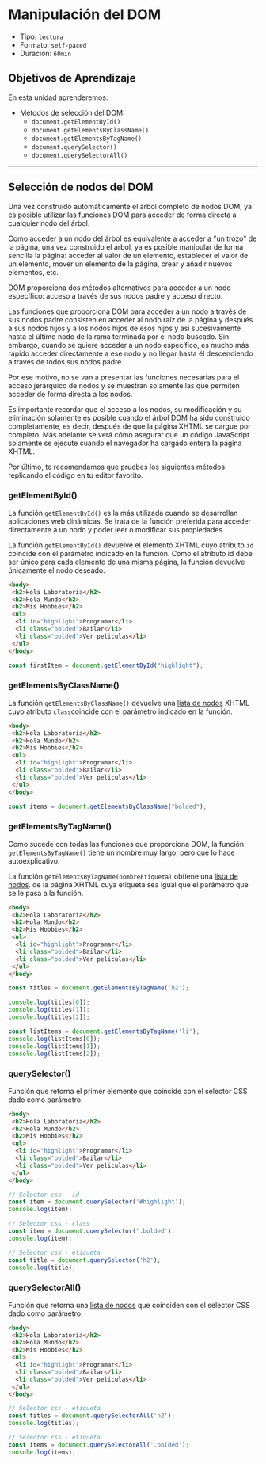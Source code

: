 # Manipulación del DOM

* Tipo: `lectura`
* Formato: `self-paced`
* Duración: `60min`

## Objetivos de Aprendizaje

En esta unidad aprenderemos:

* Métodos de selección del DOM:
  - `document.getElementById()`
  - `document.getElementsByClassName()`
  - `document.getElementsByTagName()`
  - `document.querySelector()`
  - `document.querySelectorAll()`

***

## Selección de nodos del DOM

Una vez construido automáticamente el árbol completo de nodos DOM, ya es
posible utilizar las funciones DOM para acceder de forma directa a cualquier
nodo del árbol.

Como acceder a un nodo del árbol es equivalente a acceder a
"un trozo" de la página, una vez construido el árbol, ya es posible manipular
de forma sencilla la página: acceder al valor de un elemento, establecer el
valor de un elemento, mover un elemento de la página, crear y añadir nuevos
elementos, etc.

DOM proporciona dos métodos alternativos para acceder a un nodo específico:
acceso a través de sus nodos padre y acceso directo.

Las funciones que proporciona DOM para acceder a un nodo a través de sus nodos
padre consisten en acceder al nodo raíz de la página y después a sus nodos
hijos y a los nodos hijos de esos hijos y así sucesivamente hasta el último
nodo de la rama terminada por el nodo buscado. Sin embargo, cuando se quiere
acceder a un nodo específico, es mucho más rápido acceder directamente a ese
nodo y no llegar hasta él descendiendo a través de todos sus nodos padre.

Por ese motivo, no se van a presentar las funciones necesarias para el acceso
jerárquico de nodos y se muestran solamente las que permiten acceder de forma
directa a los nodos.

Es importante recordar que el acceso a los nodos, su modificación
y su eliminación solamente es posible cuando el árbol DOM ha sido construido
completamente, es decir, después de que la página XHTML se cargue por
completo. Más adelante se verá cómo asegurar que un código JavaScript
solamente se ejecute cuando el navegador ha cargado entera la página XHTML.

Por último, te recomendamos que pruebes los siguientes métodos replicando el
código en tu editor favorito.

### **getElementById()**

La función `getElementById()` es la más utilizada cuando se desarrollan
aplicaciones web dinámicas. Se trata de la función preferida para acceder
directamente a un nodo y poder leer o modificar sus propiedades.

La función `getElementById()` devuelve el elemento XHTML cuyo atributo `id`
coincide con el parámetro indicado en la función. Como el atributo id debe ser
único para cada elemento de una misma página, la función devuelve únicamente
el nodo deseado.

```html
<body>
 <h2>Hola Laboratoria</h2>
 <h2>Hola Mundo</h2>
 <h2>Mis Hobbies</h2>
 <ul>
  <li id="highlight">Programar</li>
  <li class="bolded">Bailar</li>
  <li class="bolded">Ver peliculas</li>
 </ul>
</body>
```

```js
const firstItem = document.getElementById("highlight");
```

### **getElementsByClassName()**

La función `getElementsByClassName()` devuelve una [lista de nodos](http://www.etnassoft.com/2011/08/09/las-listas-de-nodos-y-los-arrays-en-javascript/)
 XHTML cuyo atributo `class`coincide con el parámetro indicado en la función.

```html
<body>
 <h2>Hola Laboratoria</h2>
 <h2>Hola Mundo</h2>
 <h2>Mis Hobbies</h2>
 <ul>
  <li id="highlight">Programar</li>
  <li class="bolded">Bailar</li>
  <li class="bolded">Ver peliculas</li>
 </ul>
</body>
```

```js
const items = document.getElementsByClassName("bolded");
```

### **getElementsByTagName()**

Como sucede con todas las funciones que proporciona DOM, la función
`getElementsByTagName()` tiene un nombre muy largo, pero que lo hace
autoexplicativo.

La función `getElementsByTagName(nombreEtiqueta)` obtiene una [lista de nodos](http://www.etnassoft.com/2011/08/09/las-listas-de-nodos-y-los-arrays-en-javascript/).
de la página XHTML cuya etiqueta sea igual que el parámetro que se le pasa a la
función.

```html
<body>
 <h2>Hola Laboratoria</h2>
 <h2>Hola Mundo</h2>
 <h2>Mis Hobbies</h2>
 <ul>
  <li id="highlight">Programar</li>
  <li class="bolded">Bailar</li>
  <li class="bolded">Ver peliculas</li>
 </ul>
</body>
```

```js
const titles = document.getElementsByTagName('h2');

console.log(titles[0]);
console.log(titles[1]);
console.log(titles[2]);

const listItems = document.getElementsByTagName('li');
console.log(listItems[0]);
console.log(listItems[1]);
console.log(listItems[2]);

```

### **querySelector()**

Función que retorna el primer elemento que coincide con el selector CSS dado
como parámetro.

```html
<body>
 <h2>Hola Laboratoria</h2>
 <h2>Hola Mundo</h2>
 <h2>Mis Hobbies</h2>
 <ul>
  <li id="highlight">Programar</li>
  <li class="bolded">Bailar</li>
  <li class="bolded">Ver peliculas</li>
 </ul>
</body>
```

```js
// Selector css - id
const item = document.querySelector('#highlight');
console.log(item);
```

```js
// Selector css - class
const item = document.querySelector('.bolded');
console.log(item);
```

```js
// Selector css - etiqueta
const title = document.querySelector('h2');
console.log(title);
```

### **querySelectorAll()**

Función que retorna una [lista de nodos](http://www.etnassoft.com/2011/08/09/las-listas-de-nodos-y-los-arrays-en-javascript/)
que coinciden con el selector CSS dado como parámetro.

```html
<body>
 <h2>Hola Laboratoria</h2>
 <h2>Hola Mundo</h2>
 <h2>Mis Hobbies</h2>
 <ul>
  <li id="highlight">Programar</li>
  <li class="bolded">Bailar</li>
  <li class="bolded">Ver peliculas</li>
 </ul>
</body>
```

```js
// Selector css - etiqueta
const titles = document.querySelectorAll('h2');
console.log(titles);
```

```js
// Selector css - etiqueta
const items = document.querySelectorAll('.bolded');
console.log(items);
```
